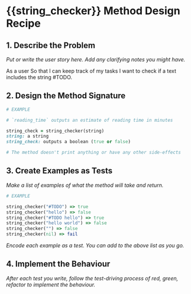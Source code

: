 # {{string_checker}} Method Design Recipe

## 1. Describe the Problem

_Put or write the user story here. Add any clarifying notes you might have._

As a user
So that I can keep track of my tasks
I want to check if a text includes the string #TODO.

## 2. Design the Method Signature

```ruby
# EXAMPLE

# `reading_time` outputs an estimate of reading time in minutes

string_check = string_checker(string)
string: a string
string_check: outputs a boolean (true or false)

# The method doesn't print anything or have any other side-effects
```

## 3. Create Examples as Tests

_Make a list of examples of what the method will take and return._

```ruby
# EXAMPLE

string_checker("#TODO") => true
string_checker("hello") => false
string_checker("#TODO hello") => true
string_checker("hello world") => false
string_checker("") => false
string_checker(nil) => fail

```

_Encode each example as a test. You can add to the above list as you go._

## 4. Implement the Behaviour

_After each test you write, follow the test-driving process of red, green, refactor to implement the behaviour._
